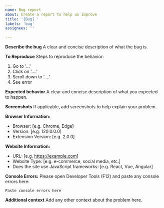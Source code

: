 ```yaml
---
name: Bug report
about: Create a report to help us improve
title: '[Bug] '
labels: 'bug'
assignees: ''

---
```


**Describe the bug**
A clear and concise description of what the bug is.

**To Reproduce**
Steps to reproduce the behavior:
1. Go to '...'
2. Click on '....'
3. Scroll down to '....'
4. See error

**Expected behavior**
A clear and concise description of what you expected to happen.

**Screenshots**
If applicable, add screenshots to help explain your problem.

**Browser Information:**
 - Browser: [e.g. Chrome, Edge]
 - Version: [e.g. 120.0.0.0]
 - Extension Version: [e.g. 2.0.0]

**Website Information:**
 - URL: [e.g. https://example.com]
 - Website Type: [e.g. e-commerce, social media, etc.]
 - Does the site use JavaScript frameworks: [e.g. React, Vue, Angular]

**Console Errors:**
Please open Developer Tools (F12) and paste any console errors here:
```
Paste console errors here
```

**Additional context**
Add any other context about the problem here.